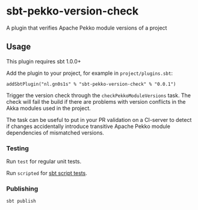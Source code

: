 # sbt-pekko-version-check

A plugin that verifies Apache Pekko module versions of a project

## Usage

This plugin requires sbt 1.0.0+

Add the plugin to your project, for example in `project/plugins.sbt`:

```
addSbtPlugin("nl.gn0s1s" % "sbt-pekko-version-check" % "0.0.1")
```

Trigger the version check through the `checkPekkoModuleVersions` task. The check will fail the build if there
are problems with version conflicts in the Akka modules used in the project. 

The task can be useful to put in your PR validation on a CI-server to detect if changes accidentally
introduce transitive Apache Pekko module dependencies of mismatched versions.

### Testing

Run `test` for regular unit tests.

Run `scripted` for [sbt script tests](http://www.scala-sbt.org/1.x/docs/Testing-sbt-plugins.html).

### Publishing

`sbt publish`
